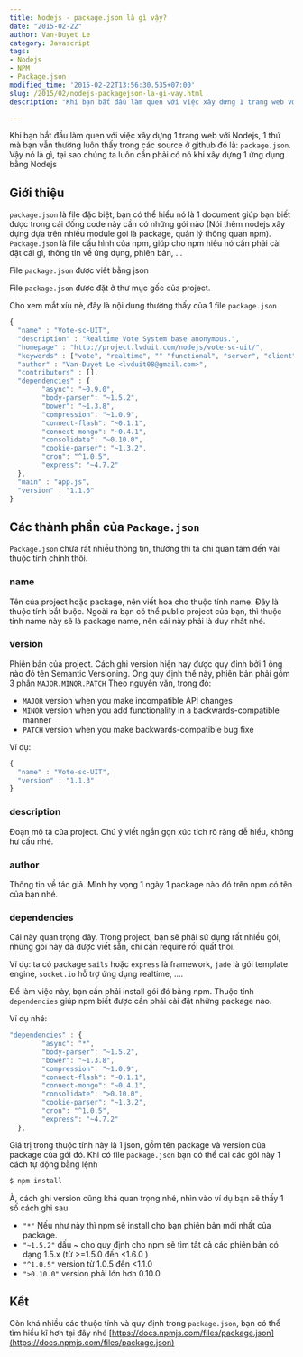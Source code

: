 ```yaml
---
title: Nodejs - package.json là gì vậy?
date: "2015-02-22"
author: Van-Duyet Le
category: Javascript
tags:
- Nodejs
- NPM
- Package.json
modified_time: '2015-02-22T13:56:30.535+07:00'
slug: /2015/02/nodejs-packagejson-la-gi-vay.html
description: "Khi bạn bắt đầu làm quen với việc xây dựng 1 trang web với Nodejs, 1 thứ mà bạn vẫn thường luôn thấy trong các source ở github đó là: `package.json`. Vậy nó là gì, tại sao chúng ta luôn cần phải có nó khi xây dựng 1 ứng dụng bằng Nodejs"

---
```


Khi bạn bắt đầu làm quen với việc xây dựng 1 trang web với Nodejs, 1 thứ mà bạn vẫn thường luôn thấy trong các source ở github đó là: `package.json`. Vậy nó là gì, tại sao chúng ta luôn cần phải có nó khi xây dựng 1 ứng dụng bằng Nodejs

## Giới thiệu


`package.json` là file đặc biệt, bạn có thể hiểu nó là 1 document giúp bạn biết được trong cái đống code này cần có những gói nào (Nói thêm nodejs xây dựng dựa trên nhiều module gọi là package, quản lý thông quan npm). `Package.json` là file cấu hình của npm, giúp cho npm hiểu nó cần phải cài đặt cái gì, thông tin về ứng dụng, phiên bản, ...

File `package.json` được viết bằng json 

File `package.json` được đặt ở thư mục gốc của project.

Cho xem mắt xíu nè, đây là nội dung thường thấy của 1 file `package.json` 

```js
{
  "name" : "Vote-sc-UIT",
  "description" : "Realtime Vote System base anonymous.",
  "homepage" : "http://project.lvduit.com/nodejs/vote-sc-uit/",
  "keywords" : ["vote", "realtime", "" "functional", "server", "client", "browser"],
  "author" : "Van-Duyet Le <lvduit08@gmail.com>",
  "contributors" : [],
  "dependencies" : {
        "async": "~0.9.0",
        "body-parser": "~1.5.2",
        "bower": "~1.3.8",
        "compression": "~1.0.9",
        "connect-flash": "~0.1.1",
        "connect-mongo": "~0.4.1",
        "consolidate": "~0.10.0",
        "cookie-parser": "~1.3.2",
        "cron": "^1.0.5",
        "express": "~4.7.2"
  },
  "main" : "app.js",
  "version" : "1.1.6"
}
```

## Các thành phần của `Package.json`


`Package.json` chứa rất nhiều thông tin, thường thì ta chỉ quan tâm đến vài thuộc tính chính thôi.

### name


Tên của project hoặc package, nên viết hoa cho thuộc tính name. Đây là thuộc tính bắt buộc. Ngoài ra bạn có thể public project của bạn, thì thuộc tính name này sẽ là package name, nên cái này phải là duy nhất nhé.

### version


Phiên bản của project. Cách ghi version hiện nay được quy đinh bởi 1 ông nào đó tên Semantic Versioning. Ông quy định thế này, phiên bản phải gồm 3 phần `MAJOR.MINOR.PATCH`
Theo nguyên văn, trong đó:

- `MAJOR` version when you make incompatible API changes
- `MINOR` version when you add functionality in a backwards-compatible manner
- `PATCH` version when you make backwards-compatible bug fixe

Ví dụ: 

```js
{
  "name" : "Vote-sc-UIT",
  "version" : "1.1.3"
}
```

### description


Đoạn mô tả của project. Chú ý viết ngắn gọn xúc tích rõ ràng dễ hiểu, không hư cấu nhé.

### author


Thông tin về tác giả. Mình hy vọng 1 ngày 1 package nào đó trên npm có tên của bạn nhé.

### dependencies


Cái này quan trọng đây. Trong project, bạn sẽ phải sử dụng rất nhiều gói, những gói này đã được viết sẵn, chỉ cần require rồi quất thôi. 

Ví dụ: ta có package `sails` hoặc `express` là framework, `jade` là gói template engine, `socket.io` hỗ trợ ứng dụng realtime, ....

Để làm việc này, bạn cần phải install gói đó bằng npm. Thuộc tính `dependencies` giúp npm biết được cần phải cài đặt những package nào. 

Ví dụ nhé: 

```js
"dependencies" : {
        "async": "*",
        "body-parser": "~1.5.2",
        "bower": "~1.3.8",
        "compression": "~1.0.9",
        "connect-flash": "~0.1.1",
        "connect-mongo": "~0.4.1",
        "consolidate": ">0.10.0",
        "cookie-parser": "~1.3.2",
        "cron": "^1.0.5",
        "express": "~4.7.2"
  },

```

Giá trị trong thuộc tính này là 1 json, gồm tên package và version của package của gói đó. 
Khi có file `package.json` bạn có thể cài các gói này 1 cách tự động bằng lệnh

```bash
$ npm install
```

À, cách ghi version cũng khá quan trọng nhé, nhìn vào ví dụ bạn sẽ thấy 1 số cách ghi sau

- `"*"` Nếu như này thì npm sẽ install cho bạn phiên bản mới nhất của package.
- `"~1.5.2"` dấu ~ cho quy định cho npm sẽ tìm tất cả các phiên bản có dạng 1.5.x (từ >=1.5.0 đến <1.6.0 )
- `"^1.0.5"` version từ 1.0.5 đến <1.1.0
- `">0.10.0"` version phải lớn hơn 0.10.0

## Kết


Còn khá nhiều các thuộc tính và quy định trong `package.json`, bạn có thể tìm hiểu kĩ hơn tại đây nhé [https://docs.npmjs.com/files/package.json](https://docs.npmjs.com/files/package.json)
